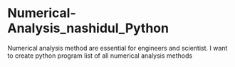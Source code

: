 # Numerical-Analysis_nashidul_Python
Numerical analysis method are essential for engineers and scientist. I want to create python program list of all numerical analysis methods
